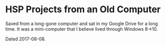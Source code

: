 # HSP Projects from an Old Computer

Saved from a long-gone computer and sat in my Google Drive for a long time. It was a mini-computer that I believe lived through Windows 8->10.

Dated 2017-08-08.
